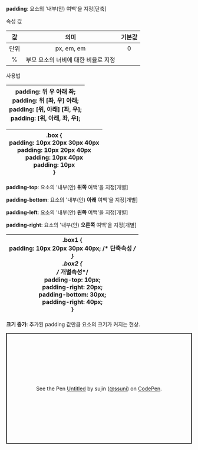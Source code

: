 **padding**: 요소의 '내부(안) 여백'을 지정[단축]

속성 값

|  값  |                의미                 | 기본값 |
| :--: | :---------------------------------: | :----: |
| 단위 |             px, em, em              |   0    |
|  %   | 부모 요소의 너비에 대한 비율로 지정 |        |

사용법

| padding: 위 우 아래 좌;<br />padding: 위 [좌, 우] 아래;<br />padding: [위, 아래] [좌, 우];<br />padding: [위, 아래, 좌, 우]; |
| ------------------------------------------------------------ |

| .box {<br />padding: 10px 20px 30px 40px<br />padding: 10px 20px 40px<br />padding: 10px 40px<br />padding: 10px<br />} |
| ------------------------------------------------------------ |

**padding-top**: 요소의 '내부(안) **위쪽** 여백'을 지정[개별]

**padding-bottom**: 요소의 '내부(안) **아래** 여백'을 지정[개별]

**padding-left**: 요소의 '내부(안) **왼쪽** 여백'을 지정[개별]

**padding-right**: 요소의 '내부(안) **오른쪽** 여백'을 지정[개별]



| .box1 {<br/>	padding: 10px 20px 30px 40px; /* 단축속성 */<br/>}<br/>.box2 {<br/>	/* 개별속성*/<br/>	padding-top: 10px;<br/>	padding-right: 20px;<br/>	padding-bottom: 30px;<br/>	padding-right: 40px;<br/>} |
| ------------------------------------------------------------ |

**크기 증가**: 추가된 padding 값만큼 요소의 크기가 커지는 현상.

<p class="codepen" data-height="300" data-default-tab="html,result" data-slug-hash="PoKmYyr" data-user="ssuni" style="height: 300px; box-sizing: border-box; display: flex; align-items: center; justify-content: center; border: 2px solid; margin: 1em 0; padding: 1em;">
  <span>See the Pen <a href="https://codepen.io/ssuni/pen/PoKmYyr">
  Untitled</a> by sujin (<a href="https://codepen.io/ssuni">@ssuni</a>)
  on <a href="https://codepen.io">CodePen</a>.</span>
</p>
<script async src="https://cpwebassets.codepen.io/assets/embed/ei.js"></script>



